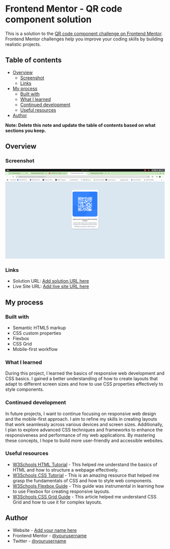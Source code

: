 # Frontend Mentor - QR code component solution

This is a solution to the [QR code component challenge on Frontend Mentor](https://www.frontendmentor.io/challenges/qr-code-component-iux_sIO_H). Frontend Mentor challenges help you improve your coding skills by building realistic projects. 

## Table of contents

- [Overview](#overview)
  - [Screenshot](#screenshot)
  - [Links](#links)
- [My process](#my-process)
  - [Built with](#built-with)
  - [What I learned](#what-i-learned)
  - [Continued development](#continued-development)
  - [Useful resources](#useful-resources)
- [Author](#author)

**Note: Delete this note and update the table of contents based on what sections you keep.**

## Overview

### Screenshot

![](./images/screenshot.png)

### Links

- Solution URL: [Add solution URL here](https://github.com/humphreyotieno1/QRCodeBasic.git)
- Live Site URL: [Add live site URL here](https://your-live-site-url.com)

## My process

### Built with

- Semantic HTML5 markup
- CSS custom properties
- Flexbox
- CSS Grid
- Mobile-first workflow

### What I learned
During this project, I learned the basics of responsive web development and CSS basics. I gained a better understanding of how to create layouts that adapt to different screen sizes and how to use CSS properties effectively to style components.

### Continued development

In future projects, I want to continue focusing on responsive web design and the mobile-first approach. I aim to refine my skills in creating layouts that work seamlessly across various devices and screen sizes. Additionally, I plan to explore advanced CSS techniques and frameworks to enhance the responsiveness and performance of my web applications. By mastering these concepts, I hope to build more user-friendly and accessible websites.

### Useful resources
- [W3Schools HTML Tutorial](https://www.w3schools.com/html/) - This helped me understand the basics of HTML and how to structure a webpage effectively.
- [W3Schools CSS Tutorial](https://www.w3schools.com/css/) - This is an amazing resource that helped me grasp the fundamentals of CSS and how to style web components.
- [W3Schools Flexbox Guide](https://www.w3schools.com/css/css3_flexbox.asp) - This guide was instrumental in learning how to use Flexbox for creating responsive layouts.
- [W3Schools CSS Grid Guide](https://www.w3schools.com/css/css_grid.asp) - This article helped me understand CSS Grid and how to use it for complex layouts.

## Author

- Website - [Add your name here](https://humphrey-portfolio-rho.vercel.app/)
- Frontend Mentor - [@yourusername](https://www.frontendmentor.io/profile/humphreyotieno1)
- Twitter - [@yourusername](https://x.com/_Banta__)
